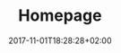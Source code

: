 ---
title: Homepage
date: 2017-11-01T18:28:28+02:00
draft: false
description: Jennifer Choi Mechanical Engineer California State University of Fullerton 

header:
  description: Hello, my name is <span class="accent-text">Jennifer.</span> I live in greater Los Angeles County. Always ready to learn something new. 
  image:
    url: home-hero.png
    alt: The top of mountain image
    media: "(max-width: 46.25em)"
    params:
    - options: 1130x500
    - options: 848x443
      cmd: Fit
    - options: 565x420
      cmd: Fit
    - options: 360x318
      cmd: Fit
text_groups:
  - name: Intro
    description: Mechanical Engineer and attended . Welcome to take a look at my projects from undergrad. [My interests are expanded in variety of subjects.]<span class="default-text bold-text">mechanical engineering</span> 
  - name: Projects
    description: Select the images to find out more about the projects
projects:
  - title: EV3 Lego Race Car
    type: Mechanical Design Course Project
    link: https://unsplash.com/photos/hpjSkU2UYSU
    image:
      url: works/Ev3_proto.jpg
      alt: EV3 Lego Project
      media: "(max-width: 46.25em)"
      params:
      - options: 1130x590
      - options: 848x443
      - options: 565x420
      - options: 360x318 Left
  - title: Titan Rover
    type: Senior Design Project
    link: https://titanrover.com/
    class: short-col
    image:
      url: works/rover.jpg
      alt: The Analytic web design theme
      media: "(max-width: 46.25em)"
      params:
      - options: 364x590 Top
      - options: 848x443 Top
      - options: 565x420
      - options: 360x318
  - title: ARMORS
    type: Undergraduate Research
    link: https://unsplash.com/photos/ir5lIkVFqC4
    class: wide-col
    image:
      url: works/armors.jpg
      alt: Automatic Response Man-Overboard Rescue System
      media: "(max-width: 46.25em)"
      params:
      - options: 746x590 Left
      - options: 848x443 Top
      - options: 565x420 Left
      - options: 360x318 Center
  - title: Motorcycle Shocks
    type: CAD - SolidWorks Project
    link: https://unsplash.com/photos/JVSgcV8_vb4
    class: wide-col
    image:
      url: works/Configuration_1.jpg
      alt: Motorcycle Shocks
      media: "(max-width: 46.25em)"
      params:
      - options: 746x590 Center
      - options: 848x443 Center
      - options: 565x420 Center
      - options: 360x318 Center
  - title: StatApp
    type: UI/UX
    link: https://unsplash.com/photos/nJX74kn1yn4
    class: short-col
    image:
      url: works/statapp.jpg
      alt: The application for statistic
      media: "(max-width: 46.25em)"
      params:
      - options: 364x590 Left
      - options: 848x443
      - options: 565x420 Center
      - options: 360x318 Center
  - name: Get in touch
    description: <a class="accent-text bold-text" href="mailto:jenniferchoi@protonmail.com?subject=Hello,%20Jennifer!%20Lets%20make%20something%20great%20together!">jenniferchoi@protonmail.com</a>
    class: line
---